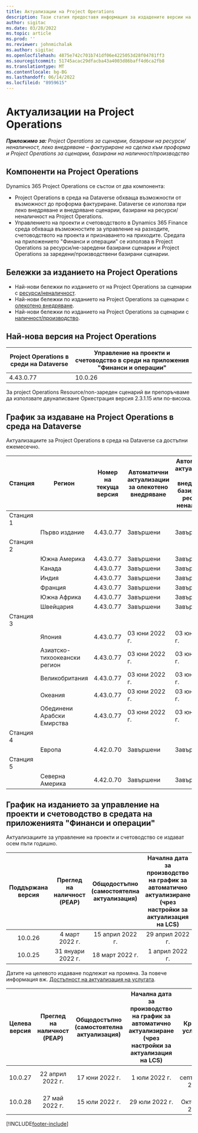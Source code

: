 ```yaml
---
title: Актуализации на Project Operations
description: Тази статия предоставя информация за издадените версии на Dynamics 365 Project Operations.
author: sigitac
ms.date: 03/28/2022
ms.topic: article
ms.prod: ''
ms.reviewer: johnmichalak
ms.author: sigitac
ms.openlocfilehash: 4875e742c701b741df06e4225053d28f04781ff3
ms.sourcegitcommit: 51745acac29dfacba43a4003d86baff4d6ca2fb8
ms.translationtype: MT
ms.contentlocale: bg-BG
ms.lasthandoff: 06/14/2022
ms.locfileid: "8959615"
---
```

# <a name="project-operations-updates"></a>Актуализации на Project Operations

_**Приложимо за:** Project Operations за сценарии, базирани на ресурси/неналичност, леко внедряване – фактуриране на сделка към проформа и Project Operations за сценарии, базирани на наличност/производство_



## <a name="project-operations-components"></a>Компоненти на Project Operations

Dynamics 365 Project Operations се състои от два компонента:

- Project Operations в среда на Dataverse обхваща възможности от възможност до проформа фактуриране. Dataverse се използва при леко внедряване и внедряване сценарии, базирани на ресурси/неналичност на Project Operations.
- Управлението на проекти и счетоводството в Dynamics 365 Finance среда обхваща възможностите за управление на разходите, счетоводството на проекта и признаването на приходите. Средата на приложението "Финанси и операции" се използва в Project Operations за ресурси/не-заредени базирани сценарии и Project Operations за заредени/производствени базирани сценарии.

## <a name="project-operations-release-notes"></a>Бележки за изданието на Project Operations
- Най-нови бележки по изданието от на Project Operations за сценарии с [ресурси/неналичност](whats-new-may-2022-resource-based.md).
- Най-нови бележки по изданието на Project Operations за сценарии с [олекотено внедряване](../pro/whats-new/whats-new-may-2022-lite.md).
- Най-нови бележки по изданието на Project Operations за сценарии с [наличност/производство](../prod-pma/whats-new/whats-new-oct-2021-stocked.md).

## <a name="project-operations-latest-version"></a>Най-нова версия на Project Operations

| Project Operations в среди на Dataverse | Управление на проекти и счетоводство в среди на приложения "Финанси и операции" | 
| --- | --- |
| 4.43.0.77 | 10.0.26 |

За project Operations Resource/non-зареден сценарий ви препоръчваме да използвате двунаписване Оркестрация версия 2.3.1.15 или по-висока.

## <a name="release-schedule-for-project-operations-on-dataverse-environment"></a>График за издаване на Project Operations в среда на Dataverse

Актуализациите за Project Operations в среда на Dataverse са достъпни ежемесечно. 

| Станция | Регион | Номер на текуща версия | Автоматични актуализации за олекотено внедряване | Автоматични актуализации за внедряване, базирано на ресурси/неналичност | Номер на следваща версия | Общодостъпна следваща версия |
|-----------|-----------------------|-----------------|--------------------|---------------------|---------------------|---------------------|
| Станция 1 |   &nbsp;              |    &nbsp;       | &nbsp;             |      &nbsp;         |      &nbsp;         |      &nbsp;         |
|   &nbsp;  | Първо издание         |  4.43.0.77      | Завършени           | Завършени            | TBD                 | 01 юли 2022 г.       |
| Станция 2 |   &nbsp;              |    &nbsp;       | &nbsp;             |      &nbsp;         |      &nbsp;         |      &nbsp;         |
|   &nbsp;  | Южна Америка         |  4.43.0.77      | Завършени           | Завършени            | TBD                 | 01 юли 2022 г.       |
|   &nbsp;  | Канада                |  4.43.0.77      | Завършени           | Завършени            | TBD                 | 01 юли 2022 г.       |
|   &nbsp;  | Индия                 |  4.43.0.77      | Завършени           | Завършени            | TBD                 | 01 юли 2022 г.       |
|   &nbsp;  | Франция                |  4.43.0.77      | Завършени           | Завършени            | TBD                 | 01 юли 2022 г.       |
|   &nbsp;  | Южна Африка          |  4.43.0.77      | Завършени           | Завършени            | TBD                 | 01 юли 2022 г.       |
|   &nbsp;  | Швейцария           |  4.43.0.77      | Завършени           | Завършени            | TBD                 | 01 юли 2022 г.       |
| Станция 3 |      &nbsp;           |     &nbsp;      |     &nbsp;         |      &nbsp;         |      &nbsp;         |      &nbsp;         |
|   &nbsp;  | Япония                 |  4.43.0.77      | 03 юни 2022 г.      | 03 юни 2022 г.       | TBD                 | 08 юли 2022 г.       |
|   &nbsp;  | Азиатско-тихоокеански регион          |  4.43.0.77      | 03 юни 2022 г.      | 03 юни 2022 г.       | TBD                 | 08 юли 2022 г.       |
|   &nbsp;  | Великобритания         |  4.43.0.77      | 03 юни 2022 г.      | 03 юни 2022 г.       | TBD                 | 08 юли 2022 г.       |
|   &nbsp;  | Океания               |  4.43.0.77      | 03 юни 2022 г.      | 03 юни 2022 г.       | TBD                 | 08 юли 2022 г.       |
|   &nbsp;  | Обединени Арабски Емирства  |  4.43.0.77      | 03 юни 2022 г.      | 03 юни 2022 г.       | TBD                 | 08 юли 2022 г.       |
| Станция 4 |     &nbsp;            |     &nbsp;      |     &nbsp;         |      &nbsp;         |      &nbsp;         |      &nbsp;         |
|   &nbsp;  | Европа                |  4.42.0.70      | Завършени           | Завършени            | 4.43.0.77           | 10 юни 2022 г.       |
| Станция 5 |     &nbsp;            |     &nbsp;      |     &nbsp;         |      &nbsp;         |      &nbsp;         |      &nbsp;         |
|   &nbsp;  | Северна Америка         |  4.42.0.70      | Завършени           | Завършени            | 4.43.0.77           | 17 юни 2022 г.       |

## <a name="release-schedule-for-project-management-and-accounting-in-the-finance-and-operations-apps-environment"></a>График на изданието за управление на проекти и счетоводство в средата на приложенията "Финанси и операции"

Актуализациите за управление на проекти и счетоводство се издават осем пъти годишно.

|Поддържана версия| Преглед на наличност (PEAP) | Общодостъпно (самостоятелна актуализация) | Начална дата за производство на график за автоматично актуализиране (чрез настройки за актуализация на LCS) |   Край на услугата   |
|:---------------:|:---------------------------:|:---------------------------------:|:--------------------------------------------------------------------:|:------------------:|
|     10.0.26     |      4 март 2022 г.          |        15 април 2022 г.             |                          29 април 2022 г.                              | 15 юли 2022 г.      |
|     10.0.25     |      31 януари 2022 г.       |        18 март 2022 г.             |                          1 април 2022 г.                               | 10 юни 2022 г.      |


Датите на целевото издаване подлежат на промяна. За повече информация вж. [Достъпност на актуализация на услугата](/dynamics365/fin-ops-core/fin-ops/get-started/public-preview-releases?toc=%2fdynamics365%2ffinance%2ftoc.json).

|Целева версия | Преглед на наличност (PEAP) | Общодостъпно (самостоятелна актуализация) | Начална дата за производство на график за автоматично актуализиране (чрез настройки за актуализация на LCS) |   Край на услугата   |
|:---------------:|:---------------------------:|:---------------------------------:|:--------------------------------------------------------------------:|:------------------:|
|     10.0.27     |      22 април 2022 г.         |        17 юни 2022 г.              |                          1 юли 2022 г.                                | 16 септември 2022 |
|     10.0.28     |      27 май 2022 г.           |        15 юли 2022 г.              |                          29 юли 2022 г.                               | 21 Октомври 2022   |

[!INCLUDE[footer-include](../includes/footer-banner.md)]
